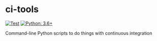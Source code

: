 # ci-tools

[![Test](https://github.com/hugovk/ci-tools/actions/workflows/test.yml/badge.svg)](https://github.com/hugovk/ci-tools/actions/workflows/test.yml)
[![Python: 3.6+](https://img.shields.io/badge/Python-3.6+-blue.svg)](https://www.python.org/downloads/)

Command-line Python scripts to do things with continuous integration

